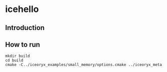 # icehello

## Introduction

## How to run

```
mkdir build
cd build
cmake -C../iceoryx_examples/small_memory/options.cmake ../iceoryx_meta
```
